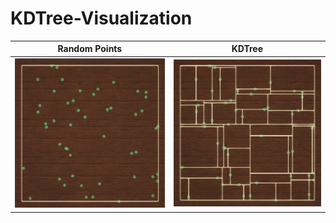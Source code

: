 # KDTree-Visualization

| Random Points | KDTree |
| :--: | :--: |
| ![Random Points](screenshots/KDTree-points.png)              |   ![KDTree](screenshots/KDTree.png)